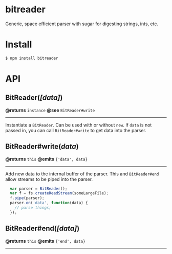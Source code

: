 # bitreader

Generic, space efficient parser with sugar for digesting strings, ints, etc.

# Install

```bash
$ npm install bitreader
```

# API

## BitReader(*[data]*)
**@returns** `instance`
**@see** `BitReader#write`
***

Instantiate a `BitReader`. Can be used with or without `new`. If `data`
is not passed in, you can call `BitReader#write` to get data into the
parser.

## BitReader#write(*data*)
**@returns** `this`
**@emits** `{'data', data}`
***

Add new data to the internal buffer of the parser. This and
`BitReader#end` allow streams to be piped into the parser.

```js
  var parser = BitReader();
  var f = fs.createReadStream(someLargeFile);
  f.pipe(parser);
  parser.on('data', function(data) {
    // parse things;
  });
```

## BitReader#end(*[data]*)
**@returns** `this`
**@emits** `{'end', data}`
***

